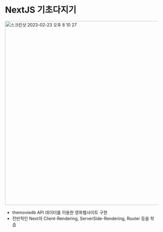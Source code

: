 # NextJS 기초다지기

<img width="609" alt="스크린샷 2023-02-23 오후 8 10 27" src="https://user-images.githubusercontent.com/75834815/220890131-48ee6e60-a89a-447d-bb32-c2f5be46b5b6.png">

- themoviedb API 데이터를 이용한 영화웹사이트 구현
- 전반적인 Next의 Client-Rendering, ServerSide-Rendering, Router 등을 학습
